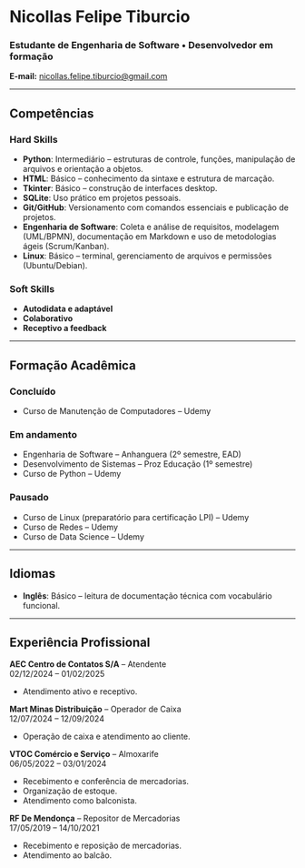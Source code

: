 # Nicollas Felipe Tiburcio

### Estudante de Engenharia de Software • Desenvolvedor em formação

**E-mail:** nicollas.felipe.tiburcio@gmail.com

---

## Competências

### Hard Skills

- **Python**: Intermediário – estruturas de controle, funções, manipulação de arquivos e orientação a objetos.
- **HTML**: Básico – conhecimento da sintaxe e estrutura de marcação.
- **Tkinter**: Básico – construção de interfaces desktop.
- **SQLite**: Uso prático em projetos pessoais.
- **Git/GitHub**: Versionamento com comandos essenciais e publicação de projetos.
- **Engenharia de Software**: Coleta e análise de requisitos, modelagem (UML/BPMN), documentação em Markdown e uso de metodologias ágeis (Scrum/Kanban).
- **Linux**: Básico – terminal, gerenciamento de arquivos e permissões (Ubuntu/Debian).

### Soft Skills

- **Autodidata e adaptável**
- **Colaborativo**
- **Receptivo a feedback**

---

## Formação Acadêmica

### Concluído

- Curso de Manutenção de Computadores – Udemy

### Em andamento

- Engenharia de Software – Anhanguera (2º semestre, EAD)
- Desenvolvimento de Sistemas – Proz Educação (1º semestre)
- Curso de Python – Udemy

### Pausado

- Curso de Linux (preparatório para certificação LPI) – Udemy
- Curso de Redes – Udemy
- Curso de Data Science – Udemy

---

## Idiomas

- **Inglês**: Básico – leitura de documentação técnica com vocabulário funcional.

---

## Experiência Profissional

**AEC Centro de Contatos S/A** – Atendente  
02/12/2024 – 01/02/2025

- Atendimento ativo e receptivo.

**Mart Minas Distribuição** – Operador de Caixa  
12/07/2024 – 12/09/2024

- Operação de caixa e atendimento ao cliente.

**VTOC Comércio e Serviço** – Almoxarife  
06/05/2022 – 03/01/2024

- Recebimento e conferência de mercadorias.
- Organização de estoque.
- Atendimento como balconista.

**RF De Mendonça** – Repositor de Mercadorias  
17/05/2019 – 14/10/2021

- Recebimento e reposição de mercadorias.
- Atendimento ao balcão.

